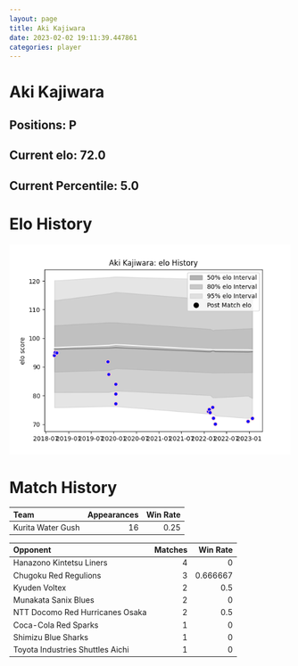 ```yaml
---  
layout: page  
title: Aki Kajiwara  
date: 2023-02-02 19:11:39.447861  
categories: player  
---
```

# Aki Kajiwara

## Positions: P

## Current elo: 72.0

## Current Percentile: 5.0

# Elo History


![elo history](history_AkiKajiwara.png)
# Match History


| Team              |   Appearances |   Win Rate |
|:------------------|--------------:|-----------:|
| Kurita Water Gush |            16 |       0.25 |

| Opponent                         |   Matches |   Win Rate |
|:---------------------------------|----------:|-----------:|
| Hanazono Kintetsu Liners         |         4 |   0        |
| Chugoku Red Regulions            |         3 |   0.666667 |
| Kyuden Voltex                    |         2 |   0.5      |
| Munakata Sanix Blues             |         2 |   0        |
| NTT Docomo Red Hurricanes Osaka  |         2 |   0.5      |
| Coca-Cola Red Sparks             |         1 |   0        |
| Shimizu Blue Sharks              |         1 |   0        |
| Toyota Industries Shuttles Aichi |         1 |   0        |
